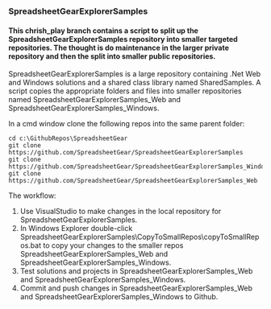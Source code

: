 ### SpreadsheetGearExplorerSamples

#### This chrish_play branch contains a script to split up the SpreadsheetGearExplorerSamples repository into smaller targeted repositories. The thought is do maintenance in the larger private repository and then the split into smaller public repositories.

SpreadsheetGearExplorerSamples is a large repository containing .Net Web and Windows solutions and a shared class library named SharedSamples. A script copies the appropriate folders and files into smaller repositories named SpreadsheetGearExplorerSamples_Web and SpreadsheetGearExplorerSamples_Windows.

In a cmd window clone the following repos into the same parent folder: <br>
```
cd c:\GithubRepos\SpreadsheetGear
git clone https://github.com/SpreadsheetGear/SpreadsheetGearExplorerSamples
git clone https://github.com/SpreadsheetGear/SpreadsheetGearExplorerSamples_Windows
git clone https://github.com/SpreadsheetGear/SpreadsheetGearExplorerSamples_Web
```

The workflow:
1. Use VisualStudio to make changes in the local repository for SpreadsheetGearExplorerSamples.
2. In Windows Explorer double-click SpreadsheetGearExplorerSamples\CopyToSmallRepos\copyToSmallRepos.bat to copy your changes to the smaller repos SpreadsheetGearExplorerSamples_Web and SpreadsheetGearExplorerSamples_Windows.
3. Test solutions and projects in SpreadsheetGearExplorerSamples_Web and SpreadsheetGearExplorerSamples_Windows.
4. Commit and push changes in SpreadsheetGearExplorerSamples_Web and SpreadsheetGearExplorerSamples_Windows to Github.

